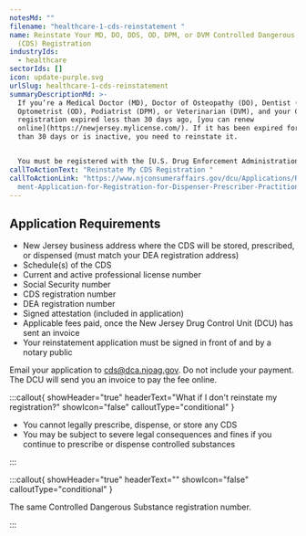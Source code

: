 ```yaml
---
notesMd: ""
filename: "healthcare-1-cds-reinstatement "
name: Reinstate Your MD, DO, DDS, OD, DPM, or DVM Controlled Dangerous Substance
  (CDS) Registration
industryIds:
  - healthcare
sectorIds: []
icon: update-purple.svg
urlSlug: healthcare-1-cds-reinstatement
summaryDescriptionMd: >-
  If you’re a Medical Doctor (MD), Doctor of Osteopathy (DO), Dentist (DDS),
  Optometrist (OD), Podiatrist (DPM), or Veterinarian (DVM), and your CDS
  registration expired less than 30 days ago, [you can renew
  online](https://newjersey.mylicense.com/). If it has been expired for more
  than 30 days or is inactive, you need to reinstate it. 


  You must be registered with the [U.S. Drug Enforcement Administration (DEA)](https://www.deadiversion.usdoj.gov/online_forms_apps.html) before applying for your CDS reinstatement. 
callToActionText: "Reinstate My CDS Registration "
callToActionLink: "https://www.njconsumeraffairs.gov/dcu/Applications/Reinstate\
  ment-Application-for-Registration-for-Dispenser-Prescriber-Practitioner.pdf "
---
```

## Application Requirements

* New Jersey business address where the CDS will be stored, prescribed, or dispensed (must match your DEA registration address)
* Schedule(s) of the CDS
* Current and active professional license number 
* Social Security number
* CDS registration number
* DEA registration number
* Signed attestation (included in application)
* Applicable fees paid, once the New Jersey Drug Control Unit (DCU) has sent an invoice
* Your reinstatement application must be signed in front of and by a notary public

Email your application to cds@dca.njoag.gov. Do not include your payment. The DCU will send you an invoice to pay the fee online.

:::callout{ showHeader="true" headerText="What if I don't reinstate my registration?" showIcon="false" calloutType="conditional" }

* You cannot legally prescribe, dispense, or store any CDS
* You may be subject to severe legal consequences and fines if you continue to prescribe or dispense controlled substances

:::

:::callout{ showHeader="true" headerText="" showIcon="false" calloutType="conditional" }

The same Controlled Dangerous Substance registration number.

:::